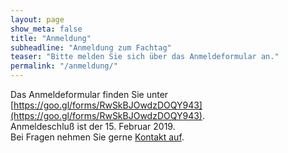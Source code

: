 ```yaml
---
layout: page
show_meta: false
title: "Anmeldung"
subheadline: "Anmeldung zum Fachtag"
teaser: "Bitte melden Sie sich über das Anmeldeformular an."
permalink: "/anmeldung/"
---
```

Das Anmeldeformular finden Sie unter [https://goo.gl/forms/RwSkBJOwdzDOQY943](https://goo.gl/forms/RwSkBJOwdzDOQY943).  
Anmeldeschluß ist der 15. Februar 2019.  
Bei Fragen nehmen Sie gerne [Kontakt auf](/kontakt/).
